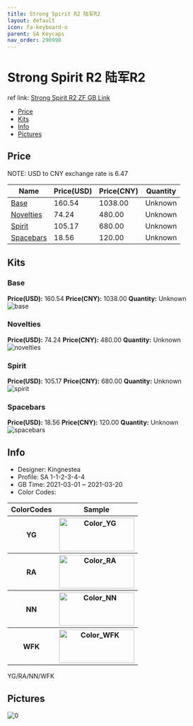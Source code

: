 ```yaml
---
title: Strong Spirit R2 陆军R2
layout: default
icon: fa-keyboard-o
parent: SA Keycaps
nav_order: 290990
---
```


# Strong Spirit R2 陆军R2

ref link: [Strong Spirit R2 ZF GB Link]()

* [Price](#price)
* [Kits](#kits)
* [Info](#info)
* [Pictures](#pictures)

## Price

NOTE: USD to CNY exchange rate is 6.47

| Name          | Price(USD)   |  Price(CNY) | Quantity |
| ------------- | ------------ |  ---------- | -------- |
|[Base](#base)|160.54|1038.00|Unknown|
|[Novelties](#novelties)|74.24|480.00|Unknown|
|[Spirit](#spirit)|105.17|680.00|Unknown|
|[Spacebars](#spacebars)|18.56|120.00|Unknown|


## Kits
### Base  
**Price(USD):** 160.54	**Price(CNY):** 1038.00	**Quantity:** Unknown  
<img src="{{ 'assets/images/sa-keycaps/Strong-Spirit-R2/kits_pics/base.png' | relative_url }}" alt="base" class="image featured">

### Novelties  
**Price(USD):** 74.24	**Price(CNY):** 480.00	**Quantity:** Unknown  
<img src="{{ 'assets/images/sa-keycaps/Strong-Spirit-R2/kits_pics/novelties.png' | relative_url }}" alt="novelties" class="image featured">

### Spirit  
**Price(USD):** 105.17	**Price(CNY):** 680.00	**Quantity:** Unknown  
<img src="{{ 'assets/images/sa-keycaps/Strong-Spirit-R2/kits_pics/spirit.png' | relative_url }}" alt="spirit" class="image featured">

### Spacebars  
**Price(USD):** 18.56	**Price(CNY):** 120.00	**Quantity:** Unknown  
<img src="{{ 'assets/images/sa-keycaps/Strong-Spirit-R2/kits_pics/spacebars.png' | relative_url }}" alt="spacebars" class="image featured">

## Info
* Designer: Kingnestea  
* Profile: SA 1-1-2-3-4-4  
* GB Time: 2021-03-01 ~ 2021-03-20  
* Color Codes:  

<table style="width:100%">
  <tr>
    <th>ColorCodes</th>
    <th>Sample</th>
  </tr>  <tr>
    <th>YG</th>
    <th><img src="{{ 'assets/images/sa-keycaps/SP_ColorCodes/abs/SP_Abs_ColorCodes_YG.png' | relative_url }}" alt="Color_YG" height="75" width="170"></th>
  </tr>
  <tr>
    <th>RA</th>
    <th><img src="{{ 'assets/images/sa-keycaps/SP_ColorCodes/abs/SP_Abs_ColorCodes_RA.png' | relative_url }}" alt="Color_RA" height="75" width="170"></th>
  </tr>
  <tr>
    <th>NN</th>
    <th><img src="{{ 'assets/images/sa-keycaps/SP_ColorCodes/abs/SP_Abs_ColorCodes_NN.png' | relative_url }}" alt="Color_NN" height="75" width="170"></th>
  </tr>
  <tr>
    <th>WFK</th>
    <th><img src="{{ 'assets/images/sa-keycaps/SP_ColorCodes/abs/SP_Abs_ColorCodes_WFK.png' | relative_url }}" alt="Color_WFK" height="75" width="170"></th>
  </tr>
</table>YG/RA/NN/WFK


## Pictures  
<img src="{{ 'assets/images/sa-keycaps/Strong-Spirit-R2/rendering_pics/0.png' | relative_url }}" alt="0" class="image featured">
